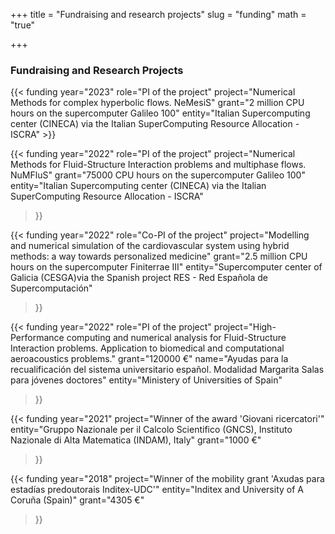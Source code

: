 +++
title = "Fundraising and research projects"
slug = "funding"
math = "true"

+++

### Fundraising and Research Projects

<table>
{{< funding 
    year="2023" 
    role="PI of the project"
    project="Numerical Methods for complex hyperbolic flows. NeMesiS"
    grant="2 million CPU hours on the supercomputer Galileo 100"
	entity="Italian Supercomputing center (CINECA) via the Italian SuperComputing Resource Allocation - ISCRA" 
>}}

{{< funding 
    year="2022" 
    role="PI of the project"
    project="Numerical Methods for Fluid-Structure Interaction problems and multiphase flows. NuMFluS"
    grant="75000 CPU hours on the supercomputer Galileo 100"
	entity="Italian Supercomputing center (CINECA) via the Italian SuperComputing Resource Allocation - ISCRA" 
>}}

{{< funding 
    year="2022" 
    role="Co-PI of the project"
    project="Modelling and numerical simulation of the cardiovascular system using hybrid methods: a way towards personalized medicine"
    grant="2.5 million CPU hours on the supercomputer Finiterrae III"
	entity="Supercomputer center of Galicia (CESGA)via the Spanish project RES - Red Española de Supercomputación" 
>}}

{{< funding 
    year="2022" 
    role="PI of the project"
    project="High-Performance computing and numerical analysis for Fluid-Structure Interaction problems. Application to biomedical and computational aeroacoustics problems."
    grant="120000 €"
	name="Ayudas para la recualificación del sistema universitario español. Modalidad Margarita Salas para jóvenes doctores"
	entity="Ministery of Universities of Spain"
>}}

{{< funding 
    year="2021" 
	project="Winner of the award 'Giovani ricercatori'"
    entity="Gruppo Nazionale per il Calcolo Scientifico (GNCS), Instituto Nazionale di Alta Matematica (INDAM), Italy"
    grant="1000 €"
>}}

{{< funding 
    year="2018" 
	project="Winner of the mobility grant 'Axudas para estadías predoutorais Inditex-UDC'"
    entity="Inditex and University of A Coruña (Spain)"
    grant="4305 €"
>}}
</table>